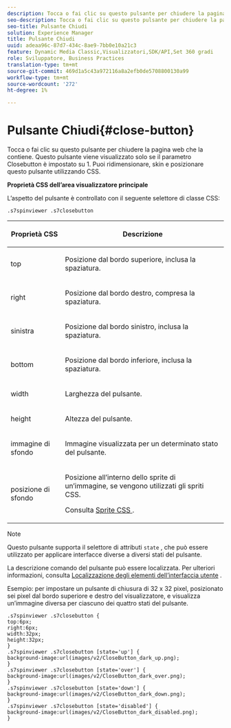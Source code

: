 ```yaml
---
description: Tocca o fai clic su questo pulsante per chiudere la pagina web che la contiene. Questo pulsante viene visualizzato solo se il parametro Closebutton è impostato su 1. Puoi ridimensionare, skin e posizionare questo pulsante utilizzando CSS.
seo-description: Tocca o fai clic su questo pulsante per chiudere la pagina web che la contiene. Questo pulsante viene visualizzato solo se il parametro Closebutton è impostato su 1. Puoi ridimensionare, skin e posizionare questo pulsante utilizzando CSS.
seo-title: Pulsante Chiudi
solution: Experience Manager
title: Pulsante Chiudi
uuid: adeaa96c-87d7-434c-8ae9-7bb0e10a21c3
feature: Dynamic Media Classic,Visualizzatori,SDK/API,Set 360 gradi
role: Sviluppatore, Business Practices
translation-type: tm+mt
source-git-commit: 469d1a5c43a972116a8a2efb0de5708800130a99
workflow-type: tm+mt
source-wordcount: '272'
ht-degree: 1%

---
```



# Pulsante Chiudi{#close-button}

Tocca o fai clic su questo pulsante per chiudere la pagina web che la contiene. Questo pulsante viene visualizzato solo se il parametro Closebutton è impostato su 1. Puoi ridimensionare, skin e posizionare questo pulsante utilizzando CSS.

<!--<a id="section_061E550C1C1D4DB2BD663A898895B38C"></a>-->

**Proprietà CSS dell’area visualizzatore principale**

L’aspetto del pulsante è controllato con il seguente selettore di classe CSS:

```
.s7spinviewer .s7closebutton
```

<table id="table_94EE3F5BBE4547C0B4943471CEE7EDE4"> 
 <thead> 
  <tr> 
   <th colname="col1" class="entry"> <p> Proprietà CSS </p> </th> 
   <th colname="col2" class="entry"> <p>Descrizione </p> </th> 
  </tr> 
 </thead>
 <tbody> 
  <tr> 
   <td colname="col1"> <p> <span class="codeph"> top  </span> </p> </td> 
   <td colname="col2"> <p>Posizione dal bordo superiore, inclusa la spaziatura. </p> </td> 
  </tr> 
  <tr> 
   <td colname="col1"> <p> <span class="codeph"> right  </span> </p> </td> 
   <td colname="col2"> <p>Posizione dal bordo destro, compresa la spaziatura. </p> </td> 
  </tr> 
  <tr> 
   <td colname="col1"> <p> <span class="codeph"> sinistra  </span> </p> </td> 
   <td colname="col2"> <p>Posizione dal bordo sinistro, inclusa la spaziatura. </p> </td> 
  </tr> 
  <tr> 
   <td colname="col1"> <p> <span class="codeph"> bottom  </span> </p> </td> 
   <td colname="col2"> <p>Posizione dal bordo inferiore, inclusa la spaziatura. </p> </td> 
  </tr> 
  <tr> 
   <td colname="col1"> <p> <span class="codeph"> width </span> </p> </td> 
   <td colname="col2"> <p>Larghezza del pulsante. </p> </td> 
  </tr> 
  <tr> 
   <td colname="col1"> <p> <span class="codeph"> height </span> </p> </td> 
   <td colname="col2"> <p>Altezza del pulsante. </p> </td> 
  </tr> 
  <tr> 
   <td colname="col1"> <p> <span class="codeph"> immagine di sfondo  </span> </p> </td> 
   <td colname="col2"> <p>Immagine visualizzata per un determinato stato del pulsante. </p> </td> 
  </tr> 
  <tr> 
   <td colname="col1"> <p> <span class="codeph"> posizione di sfondo  </span> </p> </td> 
   <td colname="col2"> <p>Posizione all’interno dello sprite di un’immagine, se vengono utilizzati gli spriti CSS. </p> <p>Consulta <a href="../../../c-html5-s7-aem-asset-viewers/c-html5-spin-viewer-about/c-html5-spin-viewer-customizingviewer/c-html5-spin-viewer-customizingviewer.md#section-b671c70acf284cb0aea678c2d2e4babc" format="dita" scope="local"> Sprite CSS </a>. </p> </td> 
  </tr> 
 </tbody> 
</table>

>[!NOTE]
>
>Questo pulsante supporta il selettore di attributi `state` , che può essere utilizzato per applicare interfacce diverse a diversi stati del pulsante.

La descrizione comando del pulsante può essere localizzata. Per ulteriori informazioni, consulta [Localizzazione degli elementi dell’interfaccia utente](../../../c-html5-s7-aem-asset-viewers/c-html5-spin-viewer-about/c-html5-spin-viewer-localization.md#concept-e35c15c9e82648328806cdc6aa255d98) .

Esempio: per impostare un pulsante di chiusura di 32 x 32 pixel, posizionato sei pixel dal bordo superiore e destro del visualizzatore, e visualizza un’immagine diversa per ciascuno dei quattro stati del pulsante.

```
.s7spinviewer .s7closebutton { 
top:6px; 
right:6px; 
width:32px; 
height:32px; 
} 
.s7spinviewer .s7closebutton [state='up'] { 
background-image:url(images/v2/CloseButton_dark_up.png); 
} 
.s7spinviewer .s7closebutton [state='over'] {  
background-image:url(images/v2/CloseButton_dark_over.png); 
} 
.s7spinviewer .s7closebutton [state='down'] {  
background-image:url(images/v2/CloseButton_dark_down.png); 
} 
.s7spinviewer .s7closebutton [state='disabled'] { 
background-image:url(images/v2/CloseButton_dark_disabled.png); 
}
```

